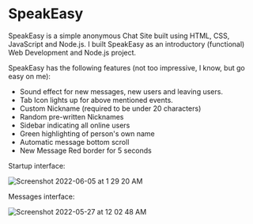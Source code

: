 # SpeakEasy

SpeakEasy is a simple anonymous Chat Site built using HTML, CSS, JavaScript and Node.js.
I built SpeakEasy as an introductory (functional) Web Development and Node.js project. 

SpeakEasy has the following features (not too impressive, I know, but go easy on me): 

- Sound effect for new messages, new users and leaving users.
- Tab Icon lights up for above mentioned events.
- Custom Nickname (required to be under 20 characters) 
- Random pre-written Nicknames
- Sidebar indicating all online users
- Green highlighting of person's own name
- Automatic message bottom scroll
- New Message Red border for 5 seconds

Startup interface: 

![Screenshot 2022-06-05 at 1 29 20 AM](https://user-images.githubusercontent.com/92638241/172023773-aa6233b6-ec27-4f77-8f96-494305dc146e.png)

Messages interface: 

![Screenshot 2022-05-27 at 12 02 48 AM](https://user-images.githubusercontent.com/92638241/172023661-30e7d4dc-004a-497b-ac8a-0ec742af26f8.png)




